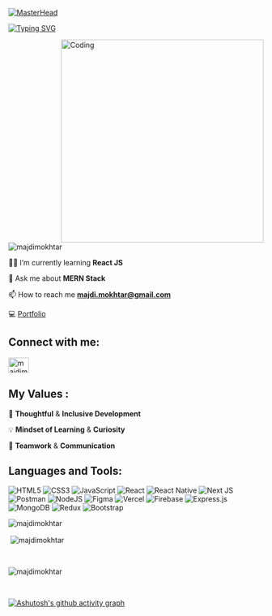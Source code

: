 
<!--
**majdimokhtar/majdimokhtar** is a ✨ _special_ ✨ repository because its `README.md` (this file) appears on your GitHub profile.

Here are some ideas to get you started:

- 🔭 I’m currently working on ...
- 🌱 I’m currently learning ...
- 👯 I’m looking to collaborate on ...
- 🤔 I’m looking for help with ...
- 💬 Ask me about ...
- 📫 How to reach me: ...
- 😄 Pronouns: ...
- ⚡ Fun fact: ...
-->

[![MasterHead](https://camo.githubusercontent.com/775ed67e1d46c9534c3cb9a4694edf0603b1436a7e3e15891d3c327733fc26b6/68747470733a2f2f7777772e61756469656e6365706c616e65742e636f6d2f726f6f742f74656d706c6174652f312f2f696d616765732f7765622d646576656c6f706d656e742e676966)](https://majdi-mokhtar-portfolio.vercel.app/)


[![Typing SVG](https://readme-typing-svg.herokuapp.com?font=Lato&size=22&color=B5179E&center=true&lines=Hi+there+%F0%9F%91%8B%2C++I'am+Majdi+Mokhtar;Welcome+to+my+Profile!;I'am+a+Full+stack+JavaScript+developer;I+enjoy+learning+new+things)](https://git.io/typing-svg)

<img align="right" alt="Coding" width="400" src="https://r7q6w9z6.rocketcdn.me/career/wp-content/uploads/2020/03/full-stack-development.gif">

<p align="left"> <img src="https://komarev.com/ghpvc/?username=majdimokhtar&label=Profile%20views&color=0e75b6&style=for-the-badge" alt="majdimokhtar" /> </p>

👨‍💻 I’m currently learning **React JS**

💬 Ask me about **MERN Stack**

📫 How to reach me **majdi.mokhtar@gmail.com**

💻 [Portfolio](https://majdi-mokhtar-portfolio.vercel.app/) <br/>

## Connect with me:

<p align="left">
<a href="https://linkedin.com/in/majdimokhtar" target="_blank"><img align="center" src="https://raw.githubusercontent.com/rahuldkjain/github-profile-readme-generator/master/src/images/icons/Social/linked-in-alt.svg" alt="majdimokhtar" height="30" width="40" /></a>
</p>

## My Values :
🧠 **Thoughtful** & **Inclusive Development** <br/>

💡 **Mindset of Learning** & **Curiosity** <br/>

🙌 **Teamwork** & **Communication**

## Languages and Tools:

![HTML5](https://img.shields.io/badge/html5-%23E34F26.svg?style=for-the-badge&logo=html5&logoColor=white) ![CSS3](https://img.shields.io/badge/css3-%231572B6.svg?style=for-the-badge&logo=css3&logoColor=white) ![JavaScript](https://img.shields.io/badge/javascript-%23323330.svg?style=for-the-badge&logo=javascript&logoColor=%23F7DF1E) ![React](https://img.shields.io/badge/react-%2320232a.svg?style=for-the-badge&logo=react&logoColor=%2361DAFB) ![React Native](https://img.shields.io/badge/react_native-%2320232a.svg?style=for-the-badge&logo=react&logoColor=%2361DAFB) ![Next JS](https://img.shields.io/badge/Next-black?style=for-the-badge&logo=next.js&logoColor=white) ![Postman](https://img.shields.io/badge/Postman-FF6C37?style=for-the-badge&logo=postman&logoColor=white) ![NodeJS](https://img.shields.io/badge/node.js-6DA55F?style=for-the-badge&logo=node.js&logoColor=white) 	![Figma](https://img.shields.io/badge/figma-%23F24E1E.svg?style=for-the-badge&logo=figma&logoColor=white) ![Vercel](https://img.shields.io/badge/vercel-%23000000.svg?style=for-the-badge&logo=vercel&logoColor=white) ![Firebase](https://img.shields.io/badge/firebase-%23039BE5.svg?style=for-the-badge&logo=firebase) ![Express.js](https://img.shields.io/badge/express.js-%23404d59.svg?style=for-the-badge&logo=express&logoColor=%2361DAFB) ![MongoDB](https://img.shields.io/badge/MongoDB-%234ea94b.svg?style=for-the-badge&logo=mongodb&logoColor=white) ![Redux](https://img.shields.io/badge/redux-%23593d88.svg?style=for-the-badge&logo=redux&logoColor=white) ![Bootstrap](https://img.shields.io/badge/bootstrap-%23563D7C.svg?style=for-the-badge&logo=bootstrap&logoColor=white)

<p><img align="left" src="https://github-readme-stats.vercel.app/api/top-langs?username=majdimokhtar&show_icons=true&theme=tokyonight&locale=en&layout=compact" alt="majdimokhtar" /></p> <br/>

<p>&nbsp;<img align="center" src="https://github-readme-stats.vercel.app/api?username=majdimokhtar&show_icons=true&theme=tokyonight&locale=en" alt="majdimokhtar" /></p> <br/>

<p><img align="center" src="https://github-readme-streak-stats.herokuapp.com/?user=majdimokhtar&theme=tokyonight" alt="majdimokhtar" /></p> <br/>

[![Ashutosh's github activity graph](https://activity-graph.herokuapp.com/graph?username=majdimokhtar&theme=react)](https://github.com/ashutosh00710/github-readme-activity-graph)



